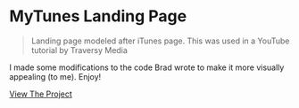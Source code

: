 # MyTunes Landing Page

> Landing page modeled after iTunes page. This was used in a YouTube tutorial by Traversy Media

I made some modifications to the code Brad wrote to make it more visually appealing (to me). Enjoy!

[View The Project](https://kazuuchikata.github.io/mytunes_landing/)
